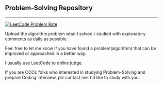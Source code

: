 ## Problem-Solving Repository

---

<div style="align-content: center">
    <a href="https://leetcode.com/devle79">
        <img src="https://leetcode.card.workers.dev/?username=devle79&theme=auto" alt="LeetCode Problem Rate"/>
    </a>
</div>

Upload the algorithm problem what I solved / studied with explanatory comments as daily as possible.

Feel free to let me know if you have found a problem(algorithm) that can be improved or approached in a better way.

I usually use LeetCode to online judge.

If you are COOL folks who interested in studying Problem-Solving and prepare Coding Interview, plz contact me. I'd like to study with you.